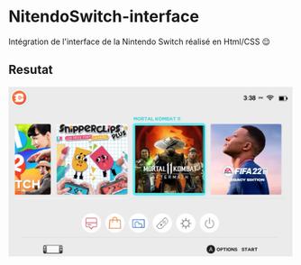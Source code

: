 # NitendoSwitch-interface
Intégration de l'interface de la Nintendo Switch réalisé en Html/CSS 😌
## Resutat
![resultat](https://github.com/OSU78/NitendoSwitch-interface/blob/main/resultat.jpg)

